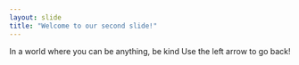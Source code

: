 ```yaml
---
layout: slide
title: "Welcome to our second slide!"
---
```

In a world where you can be anything, be kind
Use the left arrow to go back!
